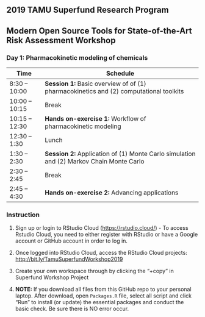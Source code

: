 ## 2019 TAMU Superfund Research Program
## Modern Open Source Tools for State-of-the-Art Risk Assessment Workshop
### Day 1: Pharmacokinetic modeling of chemicals

|Time|Schedule  |
|---|---|
|8:30 – 10:00	| **Session 1:** Basic overview of of (1) pharmacokinetics and (2) computational toolkits  |
|10:00 – 10:15|  Break  |
|10:15 – 12:30|  **Hands on-exercise 1:** Workflow of pharmacokinetic modeling  |
|12:30 – 1:30|   Lunch  |
|1:30 – 2:30|	   **Session 2:** Application of (1) Monte Carlo simulation and (2) Markov Chain Monte Carlo  |
|2:30 – 2:45|	   Break  |
|2:45 – 4:30|	   **Hands on-exercise 2:** Advancing applications |


### Instruction

1. Sign up or login to RStudio Cloud (https://rstudio.cloud/) - To access Rstudio Cloud, you need to either register with RStudio or have a Google account or GitHub account in order to log in.

2. Once logged into RStudio Cloud, access the RStudio Cloud projects: http://bit.ly/TamuSuperfundWorkshop2019

3. Create your own workspace through by clicking the “+copy” in Superfund Workshop Project

4. **NOTE:** If you download all files from this GitHub repo to your personal laptop. After download, open `Packages.R` file, select all script and click “Run” to install (or update) the essential packages and conduct the basic check. Be sure there is NO error occur.

